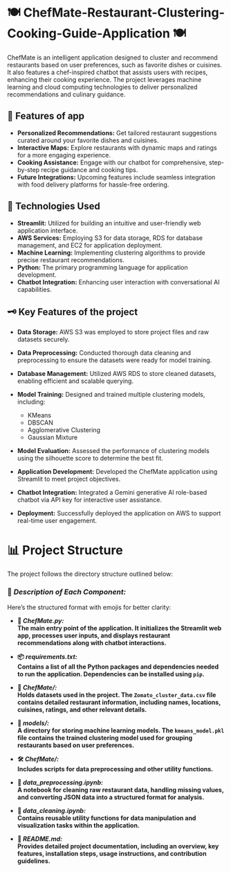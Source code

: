 # 🍽 ChefMate-Restaurant-Clustering-Cooking-Guide-Application 🍽 #
ChefMate is an intelligent application designed to cluster and recommend restaurants based on user preferences, such as favorite dishes or cuisines. It also features a chef-inspired chatbot that assists users with recipes, enhancing their cooking experience. The project leverages machine learning and cloud computing technologies to deliver personalized recommendations and culinary guidance.
## 🌟 Features of app
- **Personalized Recommendations:** Get tailored restaurant suggestions curated around your favorite dishes and cuisines.  
- **Interactive Maps:** Explore restaurants with dynamic maps and ratings for a more engaging experience.  
- **Cooking Assistance:** Engage with our chatbot for comprehensive, step-by-step recipe guidance and cooking tips.  
- **Future Integrations:** Upcoming features include seamless integration with food delivery platforms for hassle-free ordering.
## 🚀 Technologies Used
- **Streamlit:** Utilized for building an intuitive and user-friendly web application interface.  
- **AWS Services:** Employing S3 for data storage, RDS for database management, and EC2 for application deployment.  
- **Machine Learning:** Implementing clustering algorithms to provide precise restaurant recommendations.  
- **Python:** The primary programming language for application development.  
- **Chatbot Integration:** Enhancing user interaction with conversational AI capabilities.
## 🗝 Key Features of the project
- **Data Storage:** AWS S3 was employed to store project files and raw datasets securely.  
- **Data Preprocessing:** Conducted thorough data cleaning and preprocessing to ensure the datasets were ready for model training.  
- **Database Management:** Utilized AWS RDS to store cleaned datasets, enabling efficient and scalable querying.  
- **Model Training:** Designed and trained multiple clustering models, including:  
  - KMeans  
  - DBSCAN  
  - Agglomerative Clustering  
  - Gaussian Mixture  

- **Model Evaluation:** Assessed the performance of clustering models using the silhouette score to determine the best fit.  
- **Application Development:** Developed the ChefMate application using Streamlit to meet project objectives.  
- **Chatbot Integration:** Integrated a Gemini generative AI role-based chatbot via API key for interactive user assistance.  
- **Deployment:** Successfully deployed the application on AWS to support real-time user engagement.  
# 📊 Project Structure
The project follows the directory structure outlined below:

### 🧪 *Description of Each Component:*
Here’s the structured format with emojis for better clarity:  

- **📜 *ChefMate.py:*  
  The main entry point of the application. It initializes the Streamlit web app, processes user inputs, and displays restaurant recommendations along with chatbot interactions.**  

- **📦 *requirements.txt:*  
  Contains a list of all the Python packages and dependencies needed to run the application. Dependencies can be installed using `pip`.**  

- **📂 *ChefMate/:*  
  Holds datasets used in the project. The `Zomato_cluster_data.csv` file contains detailed restaurant information, including names, locations, cuisines, ratings, and other relevant details.**  

- **📁 *models/:*  
  A directory for storing machine learning models. The `kmeans_model.pkl` file contains the trained clustering model used for grouping restaurants based on user preferences.**  

- **🛠️ *ChefMate/:*  
  Includes scripts for data preprocessing and other utility functions.**  

- **📝 *data_preprocessing.ipynb:*  
  A notebook for cleaning raw restaurant data, handling missing values, and converting JSON data into a structured format for analysis.**  

- **🧹 *data_cleaning.ipynb:*  
  Contains reusable utility functions for data manipulation and visualization tasks within the application.**  

- **📖 *README.md:*  
  Provides detailed project documentation, including an overview, key features, installation steps, usage instructions, and contribution guidelines.**  
